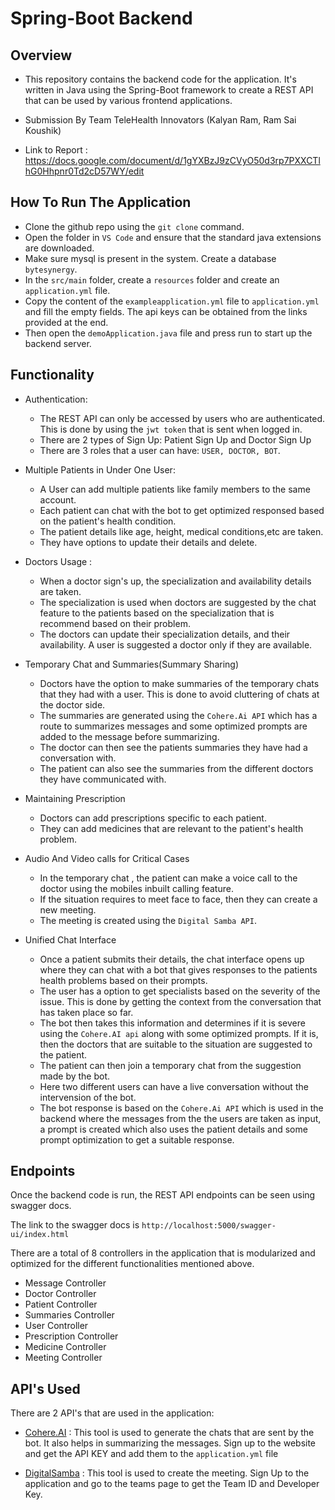 # Spring-Boot Backend

## Overview

- This repository contains the backend code for the application. It's written in Java using the Spring-Boot framework to create a REST API that can be used by various frontend applications.
- Submission By Team TeleHealth Innovators (Kalyan Ram, Ram Sai Koushik)

- Link to Report : https://docs.google.com/document/d/1gYXBzJ9zCVyO50d3rp7PXXCTlhG0Hhpnr0Td2cD57WY/edit

## How To Run The Application

- Clone the github repo using the `git clone` command.
- Open the folder in `VS Code` and ensure that the standard java extensions are downloaded.
- Make sure mysql is present in the system. Create a database `bytesynergy`.
- In the `src/main` folder, create a `resources` folder and create an `application.yml` file.
- Copy the content of the `exampleapplication.yml` file to `application.yml` and fill the empty fields. The api keys can be obtained from the links provided at the end.
- Then open the `demoApplication.java` file and press run to start up the backend server.

## Functionality

- Authentication: 
  
  - The REST API can only be accessed by users who are authenticated. This is done by using the `jwt token` that is sent when logged in.
  - There are 2 types of Sign Up: Patient Sign Up and Doctor Sign Up 
  - There are 3 roles that a user can have: `USER, DOCTOR, BOT`.
  
- Multiple Patients in Under One User:
 
  - A User can add multiple patients like family members to the same account. 
  - Each patient can chat with the bot to get optimized responsed based on the patient's health condition.
  - The patient details like age, height, medical conditions,etc are taken.
  - They have options to update their details and delete.

- Doctors Usage : 
  
  - When a doctor sign's up, the specialization and availability details are taken.
  - The specialization is used when doctors are suggested by the chat feature to the patients based on the specialization that is recommend based on their problem.
  - The doctors can update their specialization details, and their availability. A user is suggested a doctor only if they are available.

- Temporary Chat and Summaries(Summary Sharing)
  
  - Doctors have the option to make summaries of the temporary chats that they had with a user. This is done to avoid cluttering of chats at the doctor side.
  - The summaries are generated using the `Cohere.Ai API` which has a route to summarizes messages and some optimized prompts are added to the message before summarizing.
  - The doctor can then see the patients summaries they have had a conversation with.
  - The patient can also see the summaries from the different doctors they have communicated with.

- Maintaining Prescription

  - Doctors can add prescriptions specific to each patient.
  - They can add medicines that are relevant to the patient's health problem.

- Audio And Video calls for Critical Cases

  - In the temporary chat , the patient can make a voice call to the doctor using the mobiles inbuilt calling feature.
  - If the situation requires to meet face to face, then they can create a new meeting.
  - The meeting is created using the `Digital Samba API`.

- Unified Chat Interface

  - Once a patient submits their details, the chat interface opens up where they can chat with a bot that gives responses to the patients health problems based on their prompts.
  - The user has a option to get specialists based on the severity of the issue. This is done by getting the context from the conversation that has taken place so far.
  - The bot then takes this information and determines if it is severe using the `Cohere.AI api` along with some optimized prompts. If it is, then the doctors that are suitable to the situation are suggested to the patient.
  - The patient can then join a temporary chat from the suggestion made by the bot. 
  - Here two different users can have a live conversation without the intervension of the bot.
  - The bot response is based on the `Cohere.Ai API` which is used in the backend where the messages from the the users are taken as input, a prompt is created which also uses the patient details and some prompt optimization to get a suitable response.

## Endpoints

Once the backend code is run, the REST API endpoints can be seen using swagger docs. 

The link to the swagger docs is `http://localhost:5000/swagger-ui/index.html`

There are a total of 8 controllers in the application that is modularized and optimized for the different functionalities mentioned above.

- Message Controller
- Doctor Controller
- Patient Controller
- Summaries Controller
- User Controller
- Prescription Controller
- Medicine Controller
- Meeting Controller

## API's Used

There are 2 API's that are used in the application:

- [Cohere.AI](https://docs.cohere.com/reference/generate) : This tool is used to generate the chats that are sent by the bot. It also helps in summarizing the messages. Sign up to the website and get the API KEY and add them to the `application.yml` file

- [DigitalSamba](https://dashboard.digitalsamba.com/team) : This tool is used to create the meeting. Sign Up to the application and go to the teams page to get the Team ID and Developer Key.

